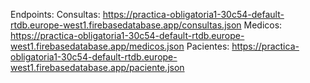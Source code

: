 Endpoints:
  Consultas: https://practica-obligatoria1-30c54-default-rtdb.europe-west1.firebasedatabase.app/consultas.json
  Medicos: https://practica-obligatoria1-30c54-default-rtdb.europe-west1.firebasedatabase.app/medicos.json
  Pacientes: https://practica-obligatoria1-30c54-default-rtdb.europe-west1.firebasedatabase.app/paciente.json
